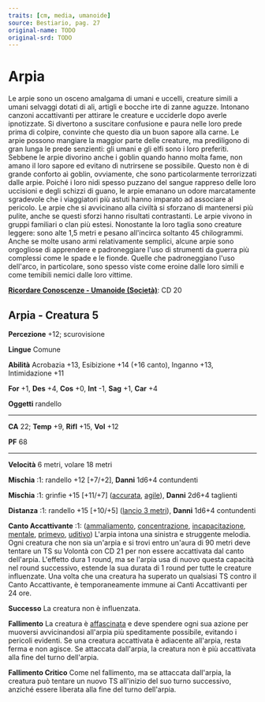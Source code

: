 ```yaml
---
traits: [cm, media, umanoide]
source: Bestiario, pag. 27
original-name: TODO
original-srd: TODO
---
```


# Arpia

Le arpie sono un osceno amalgama di umani e uccelli, creature simili a umani
selvaggi dotati di ali, artigli e bocche irte di zanne aguzze. Intonano canzoni
accattivanti per attirare le creature e ucciderle dopo averle ipnotizzate. Si
divertono a suscitare confusione e paura nelle loro prede prima di colpire,
convinte che questo dia un buon sapore alla carne. Le arpie possono mangiare la
maggior parte delle creature, ma prediligono di gran lunga le prede senzienti:
gli umani e gli elfi sono i loro preferiti. Sebbene le arpie divorino anche i
goblin quando hanno molta fame, non amano il loro sapore ed evitano dì
nutrirsene se possibile. Questo non è di grande conforto aì goblin, ovviamente,
che sono particolarmente terrorizzati dalle arpie. Poiché i loro nidi spesso
puzzano del sangue rappreso delle loro uccisioni e degli schizzi di guano, le
arpie emanano un odore marcatamente sgradevole che i viaggiatori più astuti
hanno imparato ad associare al pericolo. Le arpie che si avvicinano alla civiltà
si sforzano di mantenersi più pulite, anche se questi sforzi hanno risultati
contrastanti. Le arpie vivono in gruppi familiari o clan più estesi. Nonostante
la loro taglia sono creature leggere: sono alte 1,5 metri e pesano all'incirca
soltanto 45 chilogrammi. Anche se molte usano armi relativamente semplici,
alcune arpie sono orgogliose di apprendere e padroneggiare l'uso di strumenti da
guerra più complessi come le spade e le fionde. Quelle che padroneggiano l'uso
dell'arco, in particolare, sono spesso viste come eroine dalle loro simili e
come temibili nemici dalle loro vittime.

**[Ricordare Conoscenze - Umanoide (Società)](/azioni/ricordare-conoscenze)**:
CD 20

## Arpia - Creatura 5

**Percezione** +12; scurovisione

**Lingue** Comune

**Abilità** Acrobazia +13, Esibizione +14 (+16 canto), Inganno +13,
Intimidazione +11

**For** +1, **Des** +4, **Cos** +0, **Int** -1, **Sag** +1, **Car** +4

**Oggetti** randello

---

**CA** 22; **Temp** +9, **Rifl** +15, **Vol** +12

**PF** 68

---

**Velocità** 6 metri, volare 18 metri

**Mischia** :1: randello +12 \[+7/+2], **Danni** 1d6+4 contundenti

**Mischia** :1: grinfie +15 \[+11/+7] ([accurata](/tratti/accurata),
[agile](/tratti/agile)), **Danni** 2d6+4 taglienti

**Distanza** :1: randello +15 \[+10/+5] ([lancio 3 metri](/tratti/lancio)),
**Danni** 1d6+4 contundenti

**Canto Accattivante** :1: ([ammaliamento](/tratti/ammaliamento),
[concentrazione](/tratti/concentrazione),
[incapacitazione](/tratti/incapacitazione), [mentale](/tratti/mentale),
[primevo](/tratti/primevo), [uditivo](/tratti/uditivo)) L'arpia intona una
sinistra e struggente melodia. Ogni creatura che non sia un'arpia e si trovi
entro un'aura di 90 metri deve tentare un TS su Volontà con CD 21 per non essere
accattivata dal canto dell'arpia. L'effetto dura 1 round, ma se l'arpia usa di
nuovo questa capacità nel round successivo, estende la sua durata di 1 round per
tutte le creature influenzate. Una volta che una creatura ha superato un
qualsiasi TS contro il Canto Accattivante, è temporaneamente immune ai Canti
Accattivanti per 24 ore.

**Successo** La creatura non è influenzata.

**Fallimento** La creatura è [affascinata](/condizioni/affascinato) e deve
spendere ogni sua azione per muoversi avvicinandosi all'arpia più speditamente
possibile, evitando i pericoli evidenti. Se una creatura accattivata è adiacente
all'arpia, resta ferma e non agisce. Se attaccata dall'arpia, la creatura non è
più accattivata alla fine del turno dell'arpia.

**Fallimento Critico** Come nel fallimento, ma se attaccata dall'arpia, la
creatura può tentare un nuovo TS all'inizio del suo turno successivo, anziché
essere liberata alla fine del turno dell'arpia.
